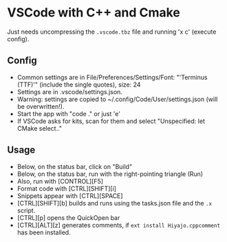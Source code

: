 # VSCode with C++ and Cmake

Just needs uncompressing the `.vscode.tbz` file and running 'x c' (execute config).

## Config

* Common settings are in File/Preferences/Settings/Font: "'Terminus (TTF)'" (include the single quotes), size: 24
* Settings are in .vscode/settings.json.
* Warning: settings are copied to ~/.config/Code/User/settings.json (will be overwritten!).
* Start the app with "code ." or just 'e'
* If VSCode asks for kits, scan for them and select "Unspecified: let CMake select.."

## Usage

* Below, on the status bar, click on "Build"
* Below, on the status bar, run with the right-pointing triangle (Run)
* Also, run with [CONTROL][F5]
* Format code with [CTRL][SHIFT][i]
* Snippets appear with [CTRL][SPACE]
* [CTRL][SHIFT][b] builds and runs using the tasks.json file and the `.x` script.
* [CTRL][p] opens the QuickOpen bar
* [CTRL][ALT][z] generates comments, if `ext install Hiyajo.cppcomment` has been installed.
